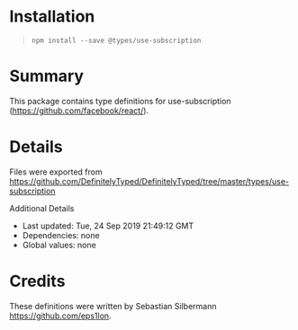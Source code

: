# Installation
> `npm install --save @types/use-subscription`

# Summary
This package contains type definitions for use-subscription (https://github.com/facebook/react/).

# Details
Files were exported from https://github.com/DefinitelyTyped/DefinitelyTyped/tree/master/types/use-subscription

Additional Details
 * Last updated: Tue, 24 Sep 2019 21:49:12 GMT
 * Dependencies: none
 * Global values: none

# Credits
These definitions were written by Sebastian Silbermann <https://github.com/eps1lon>.
